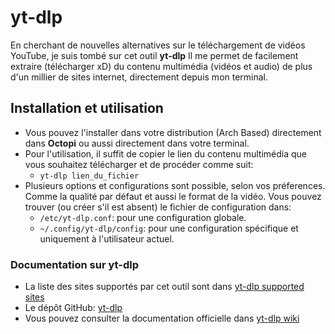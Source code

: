 # yt-dlp

En cherchant de nouvelles alternatives sur le téléchargement de vidéos YouTube, je suis tombé sur cet outil **yt-dlp**
Il me permet de facilement extraire (télécharger xD) du contenu multimédia (vidéos et audio) de plus d'un millier de sites internet, directement depuis mon terminal.

## Installation et utilisation

- Vous pouvez l'installer dans votre distribution (Arch Based) directement dans **Octopi** ou aussi directement dans votre terminal.
- Pour l'utilisation, il suffit de copier le lien du contenu multimédia que vous souhaitez télécharger et de procéder comme suit:
  - `yt-dlp lien_du_fichier`
- Plusieurs options et configurations sont possible, selon vos préferences. Comme la qualité par défaut et aussi le format de la vidéo. Vous pouvez trouver (ou créer s'il est absent) le fichier de configuration dans: 
  - `/etc/yt-dlp.conf`: pour une configuration globale. 
  - `~/.config/yt-dlp/config`: pour une configuration spécifique et uniquement à l'utilisateur actuel.

### Documentation sur yt-dlp

- La liste des sites supportés par cet outil sont dans [yt-dlp supported sites](https://github.com/yt-dlp/yt-dlp/blob/master/supportedsites.md)
- Le dépôt GitHub: [yt-dlp](https://github.com/yt-dlp)
- Vous pouvez consulter la documentation officielle dans [yt-dlp wiki](https://wiki.archlinux.org/title/Yt-dlp)
